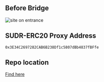 ## Before Bridge
![site on entrance]()

## SUDR-ERC20 Proxy Address
`0x3E34C2697282CAB6B238Df1c5807dBb4837fBFfe`

## Repo location
[Find here]()